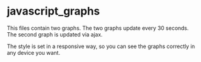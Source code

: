 # javascript_graphs

This files contain two graphs.
The two graphs update every 30 seconds.
The second graph is updated via ajax.

The style is set in a responsive way, so you can see the graphs correctly in any device you want.
